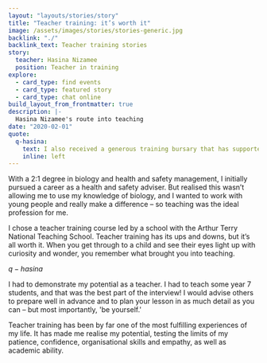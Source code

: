 ```yaml
---
layout: "layouts/stories/story"
title: "Teacher training: it’s worth it"
image: /assets/images/stories/stories-generic.jpg
backlink: "./"
backlink_text: Teacher training stories
story:
  teacher: Hasina Nizamee
  position: Teacher in training
explore:
  - card_type: find events
  - card_type: featured story
  - card_type: chat online
build_layout_from_frontmatter: true
description: |-
  Hasina Nizamee's route into teaching
date: "2020-02-01"
quote:
  q-hasina:
    text: I also received a generous training bursary that has supported me throughout the duration of the course
    inline: left
---
```


With a 2:1 degree in biology and health and safety management, I initially pursued a career as a health and safety adviser. But realised this wasn’t allowing me to use my knowledge of biology, and I wanted to work with young people and really make a difference – so teaching was the ideal profession for me.

I chose a teacher training course led by a school with the Arthur Terry National Teaching School. Teacher training has its ups and downs, but it’s all worth it. When you get through to a child and see their eyes light up with curiosity and wonder, you remember what brought you into teaching.

$q-hasina$

I had to demonstrate my potential as a teacher. I had to teach some year 7 students, and that was the best part of the interview! I would advise others to prepare well in advance and to plan your lesson in as much detail as you can – but most importantly, 'be yourself.'

Teacher training has been by far one of the most fulfilling experiences of my life. It has made me realise my potential, testing the limits of my patience, confidence, organisational skills and empathy, as well as academic ability. 
